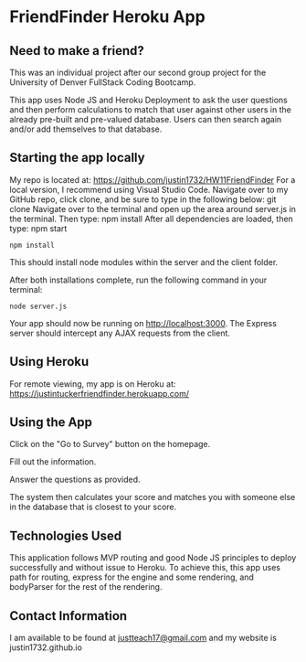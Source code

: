 # FriendFinder Heroku App

## Need to make a friend?

This was an individual project after our second group project for the University of Denver FullStack Coding Bootcamp.

This app uses Node JS and Heroku Deployment to ask the user questions and then perform calculations to match that user against other users in the already pre-built and pre-valued database. Users can then search again and/or add themselves to that database.

## Starting the app locally
My repo is located at:
https://github.com/justin1732/HW11FriendFinder
For a local version, I recommend using Visual Studio Code. Navigate over to my GitHub repo, click clone, and be sure to type in the following below:
git clone
Navigate over to the terminal and open up the area around server.js in the terminal. Then type:
npm install
After all dependencies are loaded, then type:
npm start

```
npm install
```

This should install node modules within the server and the client folder.

After both installations complete, run the following command in your terminal:

```
node server.js
```

Your app should now be running on <http://localhost:3000>. The Express server should intercept any AJAX requests from the client.
## Using Heroku
For remote viewing, my app is on Heroku at:
https://justintuckerfriendfinder.herokuapp.com/


## Using the App
Click on the "Go to Survey" button on the homepage.

Fill out the information.

Answer the questions as provided.

The system then calculates your score and matches you with someone else in the database that is closest to your score.

## Technologies Used
This application follows MVP routing and good Node JS principles to deploy successfully and without issue to Heroku. To achieve this, this app uses path for routing, express for the engine and some rendering, and bodyParser for the rest of the rendering. 

## Contact Information
I am available to be found at justteach17@gmail.com and my website is justin1732.github.io 



